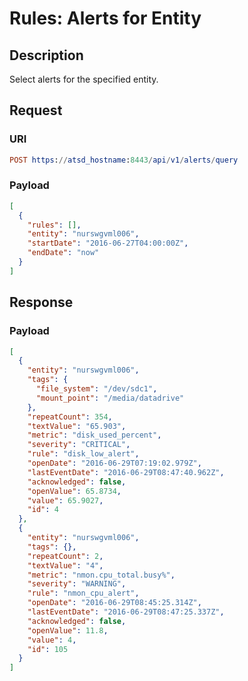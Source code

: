 # Rules: Alerts for Entity

## Description

Select alerts for the specified entity.

## Request

### URI

```elm
POST https://atsd_hostname:8443/api/v1/alerts/query
```

### Payload

```json
[
  {
    "rules": [],
    "entity": "nurswgvml006",
    "startDate": "2016-06-27T04:00:00Z",
    "endDate": "now"
  }
]
```

## Response

### Payload

```json
[
  {
    "entity": "nurswgvml006",
    "tags": {
      "file_system": "/dev/sdc1",
      "mount_point": "/media/datadrive"
    },
    "repeatCount": 354,
    "textValue": "65.903",
    "metric": "disk_used_percent",
    "severity": "CRITICAL",
    "rule": "disk_low_alert",
    "openDate": "2016-06-29T07:19:02.979Z",
    "lastEventDate": "2016-06-29T08:47:40.962Z",
    "acknowledged": false,
    "openValue": 65.8734,
    "value": 65.9027,
    "id": 4
  },
  {
    "entity": "nurswgvml006",
    "tags": {},
    "repeatCount": 2,
    "textValue": "4",
    "metric": "nmon.cpu_total.busy%",
    "severity": "WARNING",
    "rule": "nmon_cpu_alert",
    "openDate": "2016-06-29T08:45:25.314Z",
    "lastEventDate": "2016-06-29T08:47:25.337Z",
    "acknowledged": false,
    "openValue": 11.8,
    "value": 4,
    "id": 105
  }
]
```
